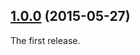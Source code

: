 ## [1.0.0](https://github.com/twada/unassertify/releases/tag/v1.0.0) (2015-05-27)


The first release.
